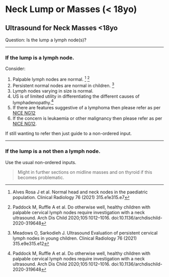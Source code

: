 # Neck Lump or Masses (< 18yo)

## Ultrasound for Neck Masses <18yo 

Question: Is the lump a lymph node(s)? 

---

### If the lump is a lymph node. 

Consider: 
1. Palpable lymph nodes are normal. [^Alves_Rosa2021] [^Paddock2020]
1. Persistent normal nodes are normal in children. [^Meadows2020]
1. Lymph nodes varying in size is normal.
1. US is of limited utility in differentiating the different causes of lymphadenopathy.[^Paddock2020]
1. If there are features suggestive of a lymphoma then please refer as per [NICE NG12](https://www.nice.org.uk/guidance/ng12/chapter/recommendations-organised-by-symptom-and-findings-of-primary-care-investigations#symptoms-in-children-and-young-people)
1. If the concern is leukaemia or other malignancy then please refer as per [NICE NG12](https://www.nice.org.uk/guidance/ng12/chapter/recommendations-organised-by-symptom-and-findings-of-primary-care-investigations#symptoms-in-children-and-young-people).

If still wanting to refer then just guide to a non-ordered input.  

[^Meadows2020]: Meadows O, Sarkodieh J. Ultrasound Evaluation of persistent cervical lymph nodes in young children. Clinical Radiology 76 (2021) 315.e9e315.e12  
[^Paddock2020]: Paddock M, Ruffle A et al. Do otherwise well, healthy children with palpable cervical lymph nodes require investigation with a neck ultrasound. Arch Dis Child 2020;105:1012–1016. doi:10.1136/archdischild-2020-319648  
[^Alves_Rosa2021]: Alves Rosa J et al. Normal head and neck nodes in the paediatric population. Clinical Radiology 76 (2021) 315.e1e315.e7  

---

### If the lump is a not then a lymph node.

Use the usual non-ordered inputs.

> Might in further sections on midline masses and on thyroid if this becomes problematic. 
